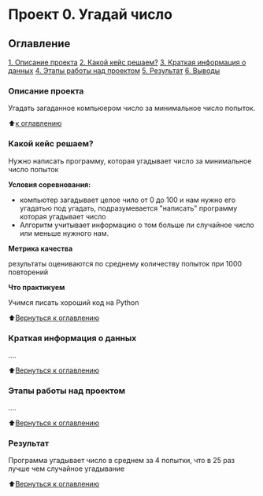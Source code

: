 # Проект 0. Угадай число

## Оглавление
[1. Описание проекта](https://github.com/PavelLavr/sf_data_science/tree/main/project_0/README.md#Описание-проекта)
[2. Какой кейс решаем?](https://github.com/PavelLavr/sf_data_science/tree/main/project_0/README.md#Какой-кейс-решаем?)
[3. Краткая информация о данных](https://github.com/PavelLavr/sf_data_science/tree/main/project_0/README.md#Краткая-информация-о-данных)
[4. Этапы работы над проектом](https://github.com/PavelLavr/sf_data_science/tree/main/project_0/README.md#Этапы-работы-над-проектом)
[5. Результат](https://github.com/PavelLavr/sf_data_science/tree/main/project_0/README.md#Результат)
[6. Выводы](https://github.com/PavelLavr/sf_data_science/tree/main/project_0/README.md#Выводы)

### Описание проекта 
Угадать загаданное компьюером число за минимальное число попыток.

:arrow_up:[к оглавлению](https://github.com/PavelLavr/sf_data_science/tree/main/project_0/README.md#Оглавление)


### Какой кейс решаем?
Нужно написать программу, которая угадывает число за минимальное число попыток

**Условия соревнования:**
- компьютер загадывает целое чило от 0 до 100 и нам нужно его угадатью под угадать, подразумевается "написать" программу которая угадывает число
- Алгоритм учитывает информацию о том больше ли случайное число или меньше нужного нам.

**Метрика качества**

результаты оцениваются по среднему количеству попыток при 1000 повторений

**Что практикуем**

Учимся писать хороший код на Python

:arrow_up:[Вернуться к оглавлению](https://github.com/PavelLavr/sf_data_science/tree/main/project_0/README.md#Оглавление)


### Краткая информация о данных
....

:arrow_up:[Вернуться к оглавлению](https://github.com/PavelLavr/sf_data_science/tree/main/project_0/README.md#Оглавление)


### Этапы работы над проектом
....

:arrow_up:[Вернуться к оглавлению](https://github.com/PavelLavr/sf_data_science/tree/main/project_0/README.md#Оглавление)


### Результат
Программа угадывает число в среднем за 4 попытки, что в 25 раз лучше чем случайное угадывание

:arrow_up:[Вернуться к оглавлению](https://github.com/PavelLavr/sf_data_science/tree/main/project_0/README.md#Оглавление)